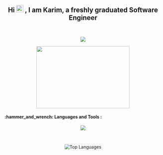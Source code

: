 <h2 align="center">
  Hi
  <img src="https://media.giphy.com/media/hvRJCLFzcasrR4ia7z/giphy.gif" width="23px"/>
  , I am Karim,
  a freshly graduated Software Engineer
</h2>
</br>

<p align="center">
  <a href="https://www.linkedin.com/in/karim-kalboussi-471507265"><img src="https://img.shields.io/badge/linkedin-%230177B5?style=flat&logo=instagram&logoColor=white"/></a>
<!--   <a href="https://www.instagram.com/kalboussi_karim"><img src="https://img.shields.io/badge/instagram-%23E4415F?style=flat&logo=instagram&logoColor=white"/></a>
  <a href="https://www.facebook.com/El.Kalboussi.Karim"><img src="https://img.shields.io/badge/facebook-%23316FF6?style=flat&logo=facebook&logoColor=white"/></a>
  <a href="https://www.youtube.co"><img src="https://img.shields.io/badge/youtube-%23FF0000?style=flat&logo=youtube&logoColor=white"/></a> -->
</p>


<div align="center">
  <img src="https://i.giphy.com/media/v1.Y2lkPTc5MGI3NjExZ2xzaWJkemVscHJqNGVwaGI5MnY4Mmo4cHo2bXA4b2sxbXhrd3N5ZCZlcD12MV9pbnRlcm5hbF9naWZfYnlfaWQmY3Q9Zw/ZVik7pBtu9dNS/giphy.gif" width="300" height="200"/>
</div>

<h4> :hammer_and_wrench: Languages and Tools :</h4>
<div>
<p align="center">
  <a href="https://skillicons.dev">
    <img src="https://skillicons.dev/icons?i=js,ts,git,linux,html,css,react,redux,php,postman,nodejs,express,mongodb,mysql,figma,github,java,py,selenium" />
  </a>
</p>
</br>

<div align="center">

![Top Languages](https://github-readme-stats.vercel.app/api/top-langs/?username=kalboussiKarim)

</div>


<!--
**kalboussiKarim/kalboussiKarim** is a ✨ _special_ ✨ repository because its `README.md` (this file) appears on your GitHub profile.

Here are some ideas to get you started:
👋
- 🔭 I’m currently working on ...
- 🌱 I’m currently learning ...
- 👯 I’m looking to collaborate on ...
- 🤔 I’m looking for help with ...
- 💬 Ask me about ...
- 📫 How to reach me: ...
- 😄 Pronouns: ...
- ⚡ Fun fact: ...
-->
